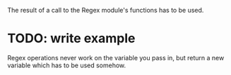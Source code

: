 The result of a call to the Regex module's functions has to be used.

# TODO: write example

Regex operations never work on the variable you pass in, but return a new
variable which has to be used somehow.
